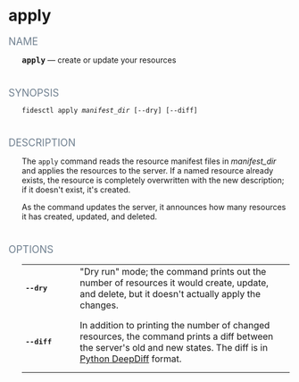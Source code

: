 <style type='text/css'>
.label {
  color: slategray;
  font-size: 18px;
  font-style: bold;
  }
.content {
  margin-left:  24px;
  margin-bottom:  40px;
}

.options {
  border:  none;

}

.mono {
  font-family: monospace;
  font-weight: bold;
}

td {
  padding-bottom: 14px;
}
</style>
# apply

<span class="label">NAME</span>

<div class="content">
<span class="mono">apply</span> &mdash; create or update your resources
</div>

<span class="label">SYNOPSIS</span>

<div class="content">
<pre><code>fidesctl apply <i>manifest_dir</i> [--dry] [--diff]</code></pre>
</div>

<span class="label">DESCRIPTION</span>

<div class="content">
The <code>apply</code> command reads the resource manifest files in <i>manifest_dir</i> and applies the resources to the server. If a named resource already exists, the resource is completely overwritten with the new description; if it doesn't exist, it's created.
<p>
As the command updates the server, it announces how many resources it has created, updated, and deleted.
</div>

<span class="label">OPTIONS</span>
<div class="content">
<table class="options">
  <col style="width:20%">
  <col style="width:80%">
  <tr>
    <td class="mono">--dry</td>
    <td>"Dry run" mode; the command prints out the number of resources it would create, update, and delete, but it doesn't actually apply the changes.</td>
  </tr>
  <tr>
    <td class="mono">--diff</td>
    <td>In addition to printing the number of changed resources, the command prints a diff between the server's old and new states. The diff is in <a href="https://pypi.org/project/deepdiff/" target="_blank">Python DeepDiff</a> format.</td>
  </tr>
</table>
</div>


 

